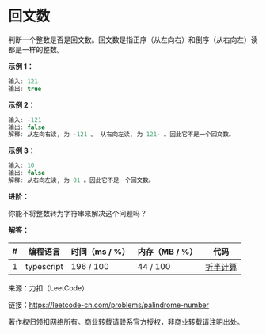 # 回文数

判断一个整数是否是回文数。回文数是指正序（从左向右）和倒序（从右向左）读都是一样的整数。

**示例 1：**

``` javascript
输入: 121
输出: true
```

**示例 2：**

``` javascript
输入: -121
输出: false
解释: 从左向右读, 为 -121 。 从右向左读, 为 121- 。因此它不是一个回文数。
```

**示例 3：**

``` javascript
输入: 10
输出: false
解释: 从右向左读, 为 01 。因此它不是一个回文数。
```

**进阶：**

你能不将整数转为字符串来解决这个问题吗？

**解答：**

**#**|**编程语言**|**时间（ms / %）**|**内存（MB / %）**|**代码**
--|--|--|--|--
1|typescript|196 / 100|44 / 100|[折半计算](./typescript/ac_v1.ts)

来源：力扣（LeetCode）

链接：https://leetcode-cn.com/problems/palindrome-number

著作权归领扣网络所有。商业转载请联系官方授权，非商业转载请注明出处。
